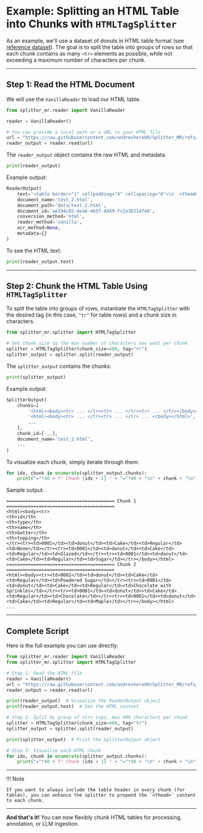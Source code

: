 # Example: Splitting an HTML Table into Chunks with `HTMLTagSplitter`

As an example, we'll use a dataset of donuts in HTML table format (see [reference dataset](https://github.com/andreshere00/Splitter_MR/blob/main/data/test_2.html)).
The goal is to split the table into groups of rows so that each chunk contains as many `<tr>` elements as possible, while not exceeding a maximum number of characters per chunk.

---

## Step 1: Read the HTML Document

We will use the `VanillaReader` to load our HTML table.

```python
from splitter_mr.reader import VanillaReader

reader = VanillaReader()

# You can provide a local path or a URL to your HTML file
url = "https://raw.githubusercontent.com/andreshere00/Splitter_MR/refs/heads/main/data/test_2.html"
reader_output = reader.read(url)
```

The `reader_output` object contains the raw HTML and metadata.

```python
print(reader_output)
```

Example output:

```python
ReaderOutput(
    text='<table border="1" cellpadding="4" cellspacing="0">\n  <thead>\n    <tr> ...',
    document_name='test_2.html',
    document_path='data/test_2.html',
    document_id='ae194c82-4ea6-465f-8d49-fc2a36214748',
    conversion_method='html',
    reader_method='vanilla',
    ocr_method=None,
    metadata={}
)
```

To see the HTML text:

```python
print(reader_output.text)
```

---

## Step 2: Chunk the HTML Table Using `HTMLTagSplitter`

To split the table into groups of rows, instantiate the `HTMLTagSplitter` with the desired tag (in this case, `"tr"` for table rows) and a chunk size in characters.

```python
from splitter_mr.splitter import HTMLTagSplitter

# Set chunk_size to the max number of characters you want per chunk
splitter = HTMLTagSplitter(chunk_size=400, tag="tr")
splitter_output = splitter.split(reader_output)
```

The `splitter_output` contains the chunks:

```python
print(splitter_output)
```

Example output:

```python
SplitterOutput(
    chunks=[
        '<html><body><tr> ... </tr><tr> ... </tr><tr> ... </tr></body></html>',
        '<html><body><tr> ... </tr><tr> ... </tr> ... </body></html>',
        ...
    ],
    chunk_id=[...],
    document_name='test_2.html',
    ...
)
```

To visualize each chunk, simply iterate through them:

```python
for idx, chunk in enumerate(splitter_output.chunks):
    print("="*40 + f" Chunk {idx + 1} " + "="*40 + "\n" + chunk + "\n")
```

Sample output:

```
======================================== Chunk 1 ========================================
<html><body><tr>
<th>id</th>
<th>type</th>
<th>name</th>
<th>batter</th>
<th>topping</th>
</tr><tr><td>0001</td><td>donut</td><td>Cake</td><td>Regular</td><td>None</td></tr><tr><td>0001</td><td>donut</td><td>Cake</td><td>Regular</td><td>Glazed</td></tr><tr><td>0001</td><td>donut</td><td>Cake</td><td>Regular</td><td>Sugar</td></tr></body></html>
======================================== Chunk 2 ========================================
<html><body><tr><td>0001</td><td>donut</td><td>Cake</td><td>Regular</td><td>Powdered Sugar</td></tr><tr><td>0001</td><td>donut</td><td>Cake</td><td>Regular</td><td>Chocolate with Sprinkles</td></tr><tr><td>0001</td><td>donut</td><td>Cake</td><td>Regular</td><td>Chocolate</td></tr><tr><td>0001</td><td>donut</td><td>Cake</td><td>Regular</td><td>Maple</td></tr></body></html>
...
```

---

## Complete Script

Here is the full example you can use directly:

```python
from splitter_mr.reader import VanillaReader
from splitter_mr.splitter import HTMLTagSplitter

# Step 1: Read the HTML file
reader = VanillaReader()
url = "https://raw.githubusercontent.com/andreshere00/Splitter_MR/refs/heads/main/data/test_2.html"  # Use your path or URL here
reader_output = reader.read(url)

print(reader_output)  # Visualize the ReaderOutput object
print(reader_output.text)  # See the HTML content

# Step 2: Split by group of <tr> tags, max 400 characters per chunk
splitter = HTMLTagSplitter(chunk_size=400, tag="tr")
splitter_output = splitter.split(reader_output)

print(splitter_output)  # Print the SplitterOutput object

# Step 3: Visualize each HTML chunk
for idx, chunk in enumerate(splitter_output.chunks):
    print("="*40 + f" Chunk {idx + 1} " + "="*40 + "\n" + chunk + "\n")
```

---

!!! Note

    If you want to always include the table header in every chunk (for tables), you can enhance the splitter to prepend the `<thead>` content to each chunk.

---

**And that's it!** You can now flexibly chunk HTML tables for processing, annotation, or LLM ingestion.
